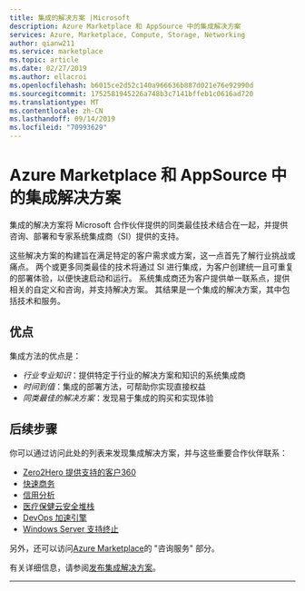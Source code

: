 ```yaml
---
title: 集成的解决方案 |Microsoft
description: Azure Marketplace 和 AppSource 中的集成解决方案
services: Azure, Marketplace, Compute, Storage, Networking
author: qianw211
ms.service: marketplace
ms.topic: article
ms.date: 02/27/2019
ms.author: ellacroi
ms.openlocfilehash: b6015ce2d52c140a966636b887d021e76e92990d
ms.sourcegitcommit: 1752581945226a748b3c7141bffeb1c0616ad720
ms.translationtype: MT
ms.contentlocale: zh-CN
ms.lasthandoff: 09/14/2019
ms.locfileid: "70993629"
---
```

# <a name="integrated-solutions-in-azure-marketplace-and-appsource"></a>Azure Marketplace 和 AppSource 中的集成解决方案

集成的解决方案将 Microsoft 合作伙伴提供的同类最佳技术结合在一起，并提供咨询、部署和专家系统集成商（SI）提供的支持。

这些解决方案的构建旨在满足特定的客户需求或方案，这一点首先了解行业挑战或痛点。 两个或更多同类最佳的技术将通过 SI 进行集成，为客户创建统一且可重复的部署体验，以便快速启动和运行。 系统集成商还为客户提供单一联系点，提供相关的自定义和咨询，并支持解决方案。  其结果是一个集成的解决方案，其中包括技术和服务。

## <a name="advantages"></a>优点

集成方法的优点是：

* *行业专业知识*：提供特定于行业的解决方案和知识的系统集成商
* *时间到值*：集成的部署方法，可帮助你实现直接权益
* *同类最佳的解决方案*：发现易于集成的购买和实现体验

## <a name="next-steps"></a>后续步骤

你可以通过访问此处的列表来发现集成解决方案，并与这些重要合作伙伴联系：

* [Zero2Hero 提供支持的客户360](https://azuremarketplace.microsoft.com/marketplace/consulting-services/bardess.customer-360-powered-by-zero2hero)
* [快速商务](https://azuremarketplace.microsoft.com/marketplace/consulting-services/publicis-sapient.rapid_commerce)
* [信用分析](https://azuremarketplace.microsoft.com/marketplace/consulting-services/rcg-us.rcg-enable-credit-analytics)
* [医疗保健云安全堆栈](https://azuremarketplace.microsoft.com/marketplace/consulting-services/xentit.azure-xentit-trendmicro-qualys-hcss-12months)
* [DevOps 加速引擎](https://azuremarketplace.microsoft.com/marketplace/consulting-services/sirrus7.sirrus7-devops-acceleration-engine?search=devops%20acceleration%20engine&page=1)
* [Windows Server 支持终止](https://azuremarketplace.microsoft.com/marketplace/consulting-services/new-signature.eos_appfactory)

另外，还可以访问[Azure Marketplace](https://azuremarketplace.microsoft.com/marketplace/consulting-services)的 "咨询服务" 部分。

有关详细信息，请参阅[发布集成解决方案](https://docs.microsoft.com/azure/marketplace/integrated-solutions-for-publishers)。

---
